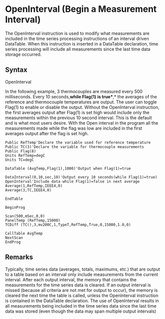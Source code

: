 # OpenInterval (Begin a Measurement Interval)

The OpenInterval instruction is used to modify what measurements are included in the time series processing instructions of an interval driven DataTable. When this instruction is inserted in a DataTable declaration, time series processing will include all measurements since the last time data storage occurred.

## Syntax

OpenInterval

In the following example, 3 thermocouples are measured every 500 milliseconds. Every 10 seconds,**while Flag(1) is true\***,\* the averages of the reference and thermocouple temperatures are output. The user can toggle Flag(1) to enable or disable the output. Without the OpenInterval instruction, the first averages output after Flag(1) is set high would include only the measurements within the previous 10 second interval. This is the default and is what most users desire. With the Open interval in the program all the measurements made while the flag was low are included in the first averages output after the flag is set high.

```
Public RefTemp'Declare the variable used for reference temperature
Public TC(3)'Declare the variable for thermocouple measurements
Public Flag(8)
Units RefTemp=degC
Units TC=degC

DataTable (AvgTemp,Flag(1),1000)'Output when Flag(1)=true

DataInterval(0,10,sec,10)'Output every 10 seconds(while Flag(1)=true)
OpenInterval'Include data while Flag(1)=false in next average
Average(1,RefTemp,IEEE4,0)
Average(3,TC,IEEE4,0)

EndTable

BeginProg

Scan(500,mSec,0,0)
PanelTemp (RefTemp,15000)
TCDiff (TC(),3,mv200C,1,TypeT,RefTemp,True,0,15000,1.0,0)

CallTable AvgTemp
NextScan
EndProg
```

## Remarks

Typically, time series data (averages, totals, maximums, etc.) that are output to a table based on an interval only include measurements from the current interval. After each output interval, the memory that contains the measurements for the time series data is cleared. If an output interval is missed (because all criteria are not met for output to occur), the memory is cleared the next time the table is called, unless the OpenInterval instruction is contained in the DataTable declaration. The use of OpenInterval results in all measurements being included in the time series data since the last time data was stored (even though the data may span multiple output intervals)
